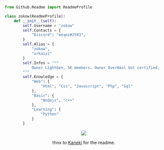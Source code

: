 ```py
from Github.Readme import ReadmeProfile

class zokow(ReadmeProfile):
    def __init__(self):
        self.Username = "zokow"
        self.Contacts = {
            "Discord": "ʍoʞoz#2583",
        }
        self.Alias = {
            "zokow",
            "orkaizz"
        }
        self.Infos = """
            Owner LightGen, 5K members, Owner OverHaul bot certified.
        """        
        self.Knowledge = {
            "Web": {
                "Html", "Css", "Javascript", "Php", "Sql"
            },
            "Basic": {
                "Nodejs", "c++"
            },
            "Learning": {
                "Python"
            }
        }
```


<p align="center">
	<img src="https://lanyard.cnrad.dev/api/913535402894319617?hideTimestamp=true"/>
	
	
<p align="center">thnx to <a href="https:/github.com/kanekiweb">Kaneki</a>  for the readme.  
